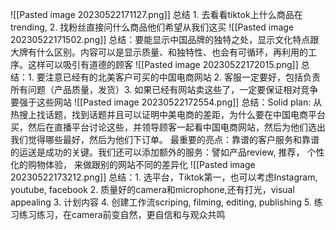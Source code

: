 

![[Pasted image 20230522171127.png]]
总结 1. 去看看tiktok上什么商品在trending, 2. 找粉丝直接问什么商品他们希望从我们这买
![[Pasted image 20230522171502.png]]
总结：要能显示中国品牌的独特之处，显示文化特点跟大牌有什么区别。内容可以是显示质量、和独特性、也会有可循环，再利用的工序。这样可以吸引有道德的顾客
![[Pasted image 20230522172015.png]]
总结：1. 要注意已经有的北美客户可买的中国电商网站 2. 客服一定要好，包括负责所有问题（产品质量，发货）3. 如果已经有网站卖这些了，一定要保证相对竞争要强于这些网站
![[Pasted image 20230522172554.png]]
总结：Solid plan: 从热搜上找话题，找到话题并且可以证明中美电商的差距，为什么要在中国电商平台买，然后在直播平台讨论这些，并领导顾客一起看中国电商网站，然后为他们选出我们觉得哪些最好，然后为他们下订单。
最重要的亮点：靠谱的客户服务和靠谱的运送是成功的关键。我们还可以添加额外的服务：譬如产品review, 推荐， 个性化的购物体验， 来做跟别的网站不同的差异化
![[Pasted image 20230522173212.png]]
总结：1. 选平台，Tiktok第一，也可以考虑Instagram, youtube, facebook 2. 质量好的camera和microphone,还有打光，visual appealing 3. 计划内容 4. 创建工作流scriping, filming, editing, publishing 5. 练习练习练习，在camera前变自然，更自信和与观众共鸣

